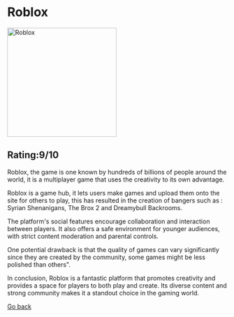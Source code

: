 </head>
<body>
  <h1>Roblox </h1>
<img src="https://upload.wikimedia.org/wikipedia/commons/thumb/4/4b/Roblox_Logo_2022.svg/220px-Roblox_Logo_2022.svg.png" alt="Roblox" style="width:250px;height:250px;">
  <h2>Rating:9/10</h2>
  <p>
Roblox, the game is one known by hundreds of billions of people around the world, it is a multiplayer game that uses the creativity to its own advantage. </p>
  <p>
    Roblox is a game hub, it lets users make games and upload them onto the site for others to play, this has resulted in the creation of bangers such as : Syrian Shenanigans, The Brox 2 and Dreamybull Backrooms.
  </p>
  <p>
The platform's social features encourage collaboration and interaction between players. It also offers a safe environment for younger audiences, with strict content moderation and parental controls. </p>
  <p>
    One potential drawback is that the quality of games can vary significantly since they are created by the community, some games might be less polished than others". 
  </p>
  <p>
In conclusion, Roblox is a fantastic platform that promotes creativity and provides a space for players to both play and create. Its diverse content and strong community makes it a standout choice in the gaming world.  </p>

  <a href="The Games.md">
  <p>Go back</p>
  </a>
</body>
</html>

